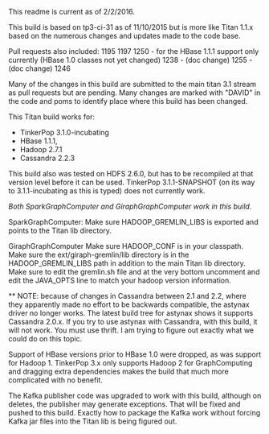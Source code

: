 This readme is current as of 2/2/2016.

This build is based on tp3-ci-31 as of 11/10/2015 but is more like Titan 1.1.x based
on the numerous changes and updates made to the code base.

Pull requests also included:
1195
1197
1250 - for the HBase 1.1.1 support only currently (HBase 1.0 classes not yet changed)
1238 - (doc change)
1255 - (doc change)
1246


Many of the changes in this build are submitted to the main titan 3.1 stream as pull requests
but are pending. Many changes are marked with "DAVID" in the code and poms to identify place where this
build has been changed.

This Titan build works for:

- TinkerPop 3.1.0-incubating
- HBase 1.1.1, 
- Hadoop 2.7.1
- Cassandra 2.2.3

This build also was tested on HDFS 2.6.0, but has to be recompiled at that version level before it can be used.
TinkerPop 3.1.1-SNAPSHOT (on its way to 3.1.1-incubating as this is typed) does not currently work.


*Both SparkGraphComputer and GiraphGraphComputer work in this build.*

SparkGraphComputer:
Make sure HADOOP_GREMLIN_LIBS is exported and points to the Titan lib directory.

GiraphGraphComputer
Make sure HADOOP_CONF is in your classpath.
Make sure the ext/giraph-gremlin/lib directory is in the HADOOP_GREMLIN_LIBS path in addition to the main Titan lib directory.
Make sure to edit the gremlin.sh file and at the very bottom uncomment and edit the JAVA_OPTS line to match your hadoop version information.


** NOTE: because of changes in Cassandra between 2.1 and 2.2, where they apparently made
no effort to be backwards compatible, the astynax driver no longer works.  The latest
build tree for astynax shows it supports Cassandra 2.0.x.  If you try to use
astynax with Cassandra, with this build, it will not work.  You must use thrift.
I am trying to figure out exactly what we could do on this topic.


Support of HBase versions prior to HBase 1.0 were dropped, as was support for Hadoop 1.
TinkerPop 3.x only supports Hadoop 2 for GraphComputing and dragging extra dependencies
makes the build that much more complicated with no benefit.

The Kafka publisher code was upgraded to work with this build, although on deletes,
the publisher may generate exceptions.  That will be fixed and pushed to this build.
Exactly how to package the Kafka work without forcing Kafka jar files into the Titan
lib is being figured out.

